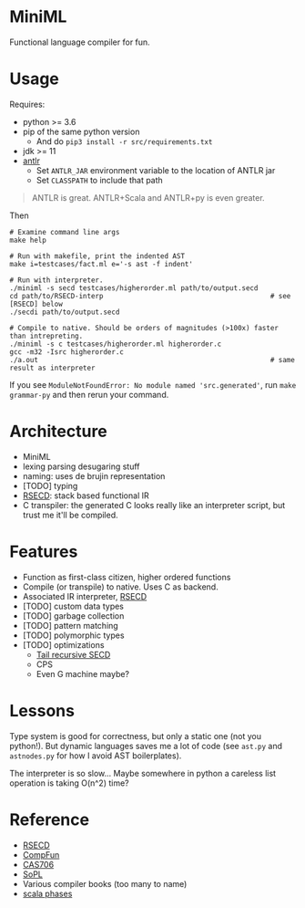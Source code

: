 # MiniML
Functional language compiler for fun.

# Usage
Requires:
* python >= 3.6
* pip of the same python version
  - And do `pip3 install -r src/requirements.txt`
* jdk >= 11
* [antlr](antlr.org)
  - Set `ANTLR_JAR` environment variable to the location of ANTLR jar
  - Set `CLASSPATH` to include that path

> ANTLR is great. ANTLR+Scala and ANTLR+py is even greater.

Then
```
# Examine command line args
make help

# Run with makefile, print the indented AST
make i=testcases/fact.ml e='-s ast -f indent'

# Run with interpreter.
./miniml -s secd testcases/higherorder.ml path/to/output.secd
cd path/to/RSECD-interp                                         # see [RSECD] below
./secdi path/to/output.secd

# Compile to native. Should be orders of magnitudes (>100x) faster than intrepreting.
./miniml -s c testcases/higherorder.ml higherorder.c
gcc -m32 -Isrc higherorder.c
./a.out                                                         # same result as interpreter
```

If you see `ModuleNotFoundError: No module named 'src.generated'`, run `make grammar-py` and then rerun your command.

# Architecture
* MiniML
* lexing parsing desugaring stuff
* naming: uses de brujin representation
* [TODO] typing
* [RSECD](https://github.com/Hoblovski/RSECD-interp): stack based functional IR
* C transpiler: the generated C looks really like an interpreter script, but trust me it'll be compiled.

# Features
* Function as first-class citizen, higher ordered functions
* Compile (or transpile) to native. Uses C as backend.
* Associated IR interpreter, [RSECD](https://github.com/Hoblovski/RSECD-interp)
* [TODO] custom data types
* [TODO] garbage collection
* [TODO] pattern matching
* [TODO] polymorphic types
* [TODO] optimizations
  - [Tail recursive SECD](https://www.cs.utexas.edu/users/boyer/ftp/nqthm/trsecd/trsecd.html)
  - CPS
  - Even G machine maybe?

# Lessons
Type system is good for correctness, but only a static one (not you python!).
But dynamic languages saves me a lot of code (see `ast.py` and `astnodes.py` for how I avoid AST boilerplates).

The interpreter is so slow... Maybe somewhere in python a careless list operation is taking O(n^2) time?

# Reference
* [RSECD](https://github.com/Hoblovski/RSECD-interp)
* [CompFun](http://www.cse.chalmers.se/edu/year/2011/course/CompFun/)
* [CAS706](https://www.cas.mcmaster.ca/~carette/CAS706/2005/Compiling%20Functional%20Programming%20Languages.pdf)
* [SoPL](https://xavierleroy.org/talks/compilation-agay.pdf)
* Various compiler books (too many to name)
* [scala phases](https://typelevel.org/scala/docs/phases.html)
